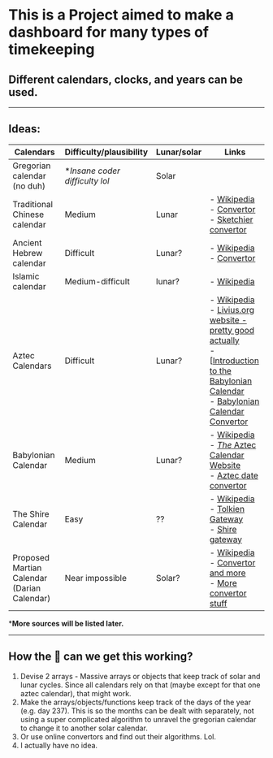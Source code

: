 # This is a Project aimed to make a dashboard for many types of timekeeping
## Different calendars, clocks, and years can be used.
---
## Ideas:
| Calendars                                   | Difficulty/plausibility        | Lunar/solar | Links |
|---------------------------------------------|--------------------------------|-------------|-------|
| Gregorian calendar (no duh)                 | **Insane coder difficulty lol* | Solar       |       |
| Traditional Chinese calendar                | Medium                         | Lunar       | - [Wikipedia](https://en.wikipedia.org/wiki/Chinese_calendar)<br> - [Convertor](http://www.prokerala.com/general/calendar/chinese-year-converter.php)<br> - [Sketchier convertor](http://www.mandarintools.com/calconv_old.html)|
| Ancient Hebrew calendar                     | Difficult                      | Lunar?      | - [Wikipedia](http://www.crivoice.org/calendar.html)<br> - [Convertor](http://www.biblicalcalendarproof.com/calendar/generate)|
| Islamic calendar                            | Medium-difficult               | lunar?      | - [Wikipedia](https://en.wikipedia.org/wiki/Islamic_calendar)|
| Aztec Calendars                             | Difficult                      | Lunar?      | - [Wikipedia](https://en.wikipedia.org/wiki/Babylonian_calendar) <br> - [Livius.org website - pretty good actually](http://www.livius.org/articles/concept/calendar-babylonian/) <br> - [[Introduction to the Babylonian Calendar](https://www.staff.science.uu.nl/~gent0113/babylon/babycal.htm) <br> - [Babylonian Calendar Convertor](https://www.staff.science.uu.nl/~gent0113/babylon/babycal_converter.htm)|
| Babylonian Calendar                         | Medium                         | Lunar?      | - [Wikipedia](https://en.wikipedia.org/wiki/Aztec_calendar) <br> - [*The* Aztec Calendar Website](https://www.azteccalendar.com/azteccalendar.html) <br> - [Aztec date convertor](https://www.azteccalendar.com/?day=14&month=11&year=2016)|
| The Shire Calendar                          | Easy                           | ??          | - [Wikipedia](https://en.wikipedia.org/wiki/Middle-earth_calendar) <br> - [Tolkien Gateway](http://tolkiengateway.net/wiki/Shire_Calendar) <br> - [Shire gateway](http://shire-reckoning.com/calendar.html)|
| Proposed Martian Calendar (Darian Calendar) | Near impossible                | Solar?      | - [Wikipedia](https://en.wikipedia.org/wiki/Darian_calendar) <br> - [Convertor and more](http://ops-alaska.com/time/gangale_converter/calendar_clock.htm) <br> - [More convertor stuff](http://www-mars.lmd.jussieu.fr/mars/time/martian_time.html)||
***More sources will be listed later.**

---
## How the :poop: can we get this working?
1. Devise 2 arrays - Massive arrays or objects that keep track of solar and lunar cycles. Since all calendars rely on that (maybe except for that one aztec calendar), that might work.
2. Make the arrays/objects/functions keep track of the days of the year (e.g. day 237). This is so the months can be dealt with separately, not using a super complicated algorithm to unravel the gregorian calendar to change it to another solar calendar.
3. Or use online convertors and find out their algorithms. Lol.
4. I actually have no idea.